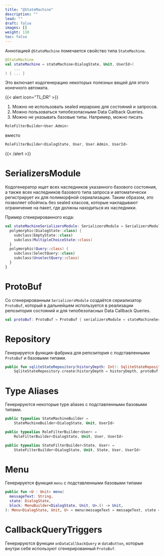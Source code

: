 ```yaml
---
title: "@StateMachine"
description: ""
lead: ""
draft: false
images: []
weight: 110
toc: false
---
```


Аннотацией `@StateMachine` помечается свойство
типа `StateMachine`.

```kotlin
@StateMachine
val stateMachine = stateMachine<DialogState, Unit, UserId>(
    ...
) { ... }
```

Это включает кодогенерацию некоторых полезных вещей для этого конечного автомата.

{{< alert icon="TL;DR"  >}}
1. Можно не использовать sealed иерархию для состояний и запросов.
2. Можно пользоваться типобезопасными Data Callback Queries.
3. Можно не указывать базовые типы. Например, можно писать

```kotlin
RoleFilterBuilder<User.Admin>
```
вместо
```kotlin
RoleFilterBuilder<DialogState, User, User.Admin, UserId>
```
{{< /alert >}}

# SerializersModule

Кодогенератор ищет всех наследников указанного базового состояния,
а также всех наследников базового типа запроса и автоматически регистрирует их
для полиморфной сериализации. Таким образом, это позволяет обойтись
без sealed классов, которые накладывают ограничение на пакет, где должны
находиться их наследники.

Пример сгенерированного кода:

```kotlin
val stateMachineSerializersModule: SerializersModule = SerializersModule {
  polymorphic(DialogState::class) {
    subclass(EmptyState::class)
    subclass(MultipleChoiceState::class)
  }
  polymorphic(Query::class) {
    subclass(SelectQuery::class)
    subclass(UnselectQuery::class)
  }
}
```

# ProtoBuf

Со сгенерированным `SerializersModule` создаётся сериализатор
`ProtoBuf`, который в
дальнейшем используется в реализации репозитория состояний и
для типобезопасных Data Callback Queries.

```kotlin
val protoBuf: ProtoBuf = ProtoBuf { serializersModule = stateMachineSerializersModule }
```

# Repository

Генерируется функция-фабрика для репозитория с подставленными
`ProtoBuf` и базовыми типами.

```kotlin
public fun sqliteStateRepository(historyDepth: Int): SqliteStateRepository<DialogState> =
    SqliteStateRepository.create(historyDepth = historyDepth, protoBuf = protoBuf)
```

# Type Aliases

Генерируются некоторые type aliases с подставленными базовыми типами.

```kotlin
public typealias StateMachineBuilder =
    StateMachineBuilder<DialogState, Unit, UserId>

public typealias RoleFilterBuilder<User> =
    RoleFilterBuilder<DialogState, Unit, User, UserId>

public typealias StateFilterBuilder<State, User> =
    StateFilterBuilder<DialogState, Unit, State, User, UserId>
```

# Menu

Генерируется функция `menu` с подставленными базовыми типами

```kotlin
public fun <U : Unit> menu(
  messageText: String,
  state: DialogState,
  block: MenuBuilder<DialogState, Unit, U>.() -> Unit,
): Menu<DialogState, Unit, U> = menu(messageText = messageText, state = state, block = block)
```

# CallbackQueryTriggers

Генерируются функции `onDataCallbackQuery` и `dataButton`, которые
внутри себя используют сгенерированный `ProtoBuf`.
